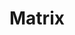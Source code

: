 ---
layout: post
title: Matrix
director: Andy & Larry Wachowski
year: 1999
cover: https://images.mubicdn.net/images/film/3394/cache-47414-1593498764/image-w1280.jpg
imdb_id: tt0133093
sas: true
---